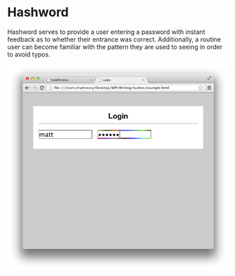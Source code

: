 Hashword
========
Hashword serves to provide a user entering a password with instant feedback as to whether their entrance was correct. Additionally, a routine user can become familiar with the pattern they are used to seeing in order to avoid typos.

![Hashword](preview.png)